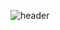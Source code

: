 ![header]([https://capsule-render.vercel.app/api?type=Waving&color=auto&height=200&section=header&text=Subin%20Kim&desc=Hello,World%20I'm&descSize=20&descAlign=37&descAlignY=3&fontSize=40&animation=twinkling](https://capsule-render.vercel.app/api?type=waving&animation=fadeIn&color=gradient&customColorList=27&height=200&section=header&text=Subin%20Kim&fontColor=ffffff&fontSize=40&fontAlign=60&fontAlignY=35&desc=Hello,World%F0%9F%90%B1%20I'm&ddescSize=20&descAlign=37&descAlignY=35))

